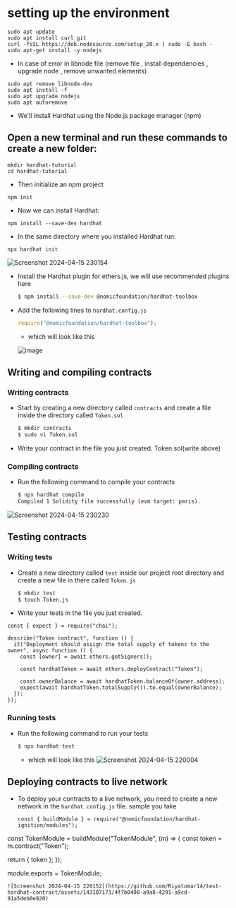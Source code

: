 # setting up the environment 

```
sudo apt update
sudo apt install curl git
curl -fsSL https://deb.nodesource.com/setup_20.x | sudo -E bash -
sudo apt-get install -y nodejs
```

* In case of error in libnode file (remove file , install dependencies , upgrade node , remove unwanted elements)

```
sudo apt remove libnode-dev
sudo apt install -f
sudo apt upgrade nodejs
sudo apt autoremove
```

* We'll install Hardhat using the Node.js package manager (npm)
  
## Open a new terminal and run these commands to create a new folder:

```
mkdir hardhat-tutorial
cd hardhat-tutorial
```

* Then initialize an npm project

```
npm init
```

* Now we can install Hardhat:

```
npm install --save-dev hardhat

```

* In the same directory where you installed Hardhat run:

```
npx hardhat init
```
![Screenshot 2024-04-15 230154](https://github.com/Riyatomar14/test-hardhat-contract/assets/143107173/62c7afd6-ba7b-43fb-b86f-8bb2b937ac26)

- Install the Hardhat plugin for ethers.js, we will use recommended plugins here
    ```bash
    $ npm install --save-dev @nomicfoundation/hardhat-toolbox
    ```
- Add the following lines to `hardhat.config.js`
    ```javascript
    require("@nomicfoundation/hardhat-toolbox");
    ```
    - which will look like this

  ![image](https://github.com/Riyatomar14/test-hardhat-contract/assets/143107173/42c97fb4-d9e1-453e-9735-4ddb4a212239)


## Writing and compiling contracts


### Writing contracts

* Start by creating a new directory called ``` contracts ``` and create a file inside the directory called ``` Token.sol ```
    ```bash
    $ mkdir contracts
    $ sudo vi Token.sol
    ```
- Write your contract in the file you just created.
   Token.sol(write above)

### Compiling contracts

- Run the following command to compile your contracts
    ```bash
    $ npx hardhat compile
    Compiled 1 Solidity file successfully (evm target: paris).
    ```
![Screenshot 2024-04-15 230230](https://github.com/Riyatomar14/test-hardhat-contract/assets/143107173/714c7127-7e03-4bbe-9aa7-cb03bd49c899)
 
## Testing contracts

### Writing tests

* Create a new directory called ``` test ``` inside our project root directory and create a new file in there called ```Token.js```
    ```bash
    $ mkdir test
    $ touch Token.js
    ```
- Write your tests in the file you just created.
  
```
const { expect } = require("chai");

describe("Token contract", function () {
  it("Deployment should assign the total supply of tokens to the owner", async function () {
    const [owner] = await ethers.getSigners();

    const hardhatToken = await ethers.deployContract("Token");

    const ownerBalance = await hardhatToken.balanceOf(owner.address);
    expect(await hardhatToken.totalSupply()).to.equal(ownerBalance);
  });
});
```  

### Running tests

- Run the following command to run your tests
    ```bash
    $ npx hardhat test
    ```
    - which will look like this
![Screenshot 2024-04-15 220004](https://github.com/Riyatomar14/test-hardhat-contract/assets/143107173/3f2002d7-2546-4fe6-b9ff-35e82271ef1a)

    
## Deploying contracts to live network

- To deploy your contracts to a live network, you need to create a new network in the `hardhat.config.js` file.
   sample you take

  ```
  const { buildModule } = require("@nomicfoundation/hardhat-ignition/modules");

const TokenModule = buildModule("TokenModule", (m) => {
  const token = m.contract("Token");

  return { token };
});

module.exports = TokenModule;
  ```
![Screenshot 2024-04-15 220152](https://github.com/Riyatomar14/test-hardhat-contract/assets/143107173/4f7b0408-a9a8-4291-a9cd-91a5deb0e020) 
